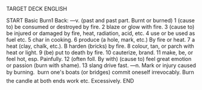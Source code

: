 TARGET DECK
ENGLISH

START
Basic
Burn1
Back: —v. (past and past part. Burnt or burned) 1 (cause to) be consumed or destroyed by fire. 2 blaze or glow with fire. 3 (cause to) be injured or damaged by fire, heat, radiation, acid, etc. 4 use or be used as fuel etc. 5 char in cooking. 6 produce (a hole, mark, etc.) By fire or heat. 7 a heat (clay, chalk, etc.). B harden (bricks) by fire. 8 colour, tan, or parch with heat or light. 9 (be) put to death by fire. 10 cauterize, brand. 11 make, be, or feel hot, esp. Painfully. 12 (often foll. By with) (cause to) feel great emotion or passion (burn with shame). 13 slang drive fast. —n. Mark or injury caused by burning.  burn one's boats (or bridges) commit oneself irrevocably. Burn the candle at both ends work etc. Excessively.
END
